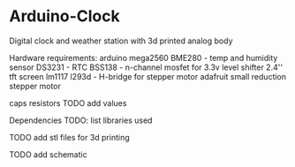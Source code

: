 # Arduino-Clock
Digital clock and weather station with 3d printed analog body

Hardware requirements:
arduino mega2560
BME280 - temp and humidity sensor
DS3231 - RTC
BSS138 - n-channel mosfet for 3.3v level shifter
2.4'' tft screen
lm1117 
l293d - H-bridge for stepper motor
adafruit small reduction stepper motor

caps
resistors
TODO add values

Dependencies
TODO: list libraries used

TODO
add stl files for 3d printing

TODO 
add schematic
